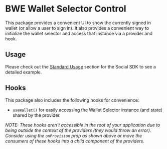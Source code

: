 # BWE Wallet Selector Control

This package provides a convenient UI to show the currently signed in wallet (or allow a user to sign in). It also provides a convenient way to initialize the wallet selector and access that instance via a provider and hook.

## Usage

Please check out the [Standard Usage](../social-db-api/README.md) section for the Social SDK to see a detailed example.

## Hooks

This package also includes the following hooks for convenience:

- `useWallet()` for easily accessing the Wallet Selector instance (and state) shared by the provider.

*NOTE: These hooks aren't accessible in the root of your application due to being outside the context of the providers (they would throw an error). Consider using the `onProvision` prop as shown above or move the consumers of these hooks into a child component of the providers.*
